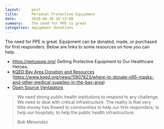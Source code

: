 ```yaml
---
layout:     post
title:      Personal Protective Equipment
date:       2020-04-10 18:15:00
summary:    The need for PPE is great
categories: equipment donations
---
```


The need for PPE is great.  Equipment can be donated, made, or purchased for first responders.  Below are links to some resources on how you can help.

- <https://getusppe.org/> Getting Protective Equipment to Our Healthcare Heroes.
- [KQED Bay Area Donation and Resources ](https://www.kqed.org/news/11807823/where-to-donate-n95-masks-and-other-medical-supplies-in-the-bay-area)(https://www.kqed.org/news/11807823/where-to-donate-n95-masks-and-other-medical-supplies-in-the-bay-area)
- [Open Source Ventalators](https://docs.google.com/spreadsheets/d/e/2PACX-1vTYAfldxoIiO46VAWH1NlhrwFBn9mguqS2bh1spnLEu4AVVN1cj1vaEm6vOp5Z6UnaAbUwd8dslCXdM/pubhtml?fbclid=IwAR3G7qJK3ED4qki_nhByL8bM9360TankvN2iPy9YwkU9D3sJHbTBT0ZNSrc#)

<blockquote>
  <p>
We need strong public health institutions to respond to any challenge. We need to deal with critical infrastructure. The reality is that very little money has flowed to communities to help our first responders; to help our hospitals; to help the public health infrastructure.
  </p>
  <footer><cite title="Bob Menendez">Bob Menendez</cite></footer>
</blockquote>
